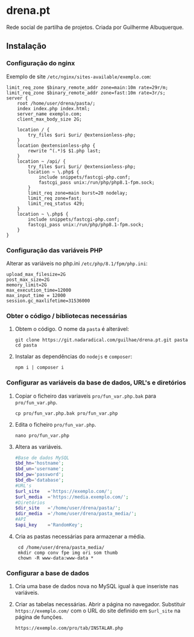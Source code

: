 # drena.pt

Rede social de partilha de projetos.
Criada por Guilherme Albuquerque.

## Instalação

### Configuração do nginx

Exemplo de site `/etc/nginx/sites-available/exemplo.com`:

    limit_req_zone $binary_remote_addr zone=main:10m rate=29r/m;
    limit_req_zone $binary_remote_addr zone=fast:10m rate=3r/s;
    server {
        root /home/user/drena/pasta/;
        index index.php index.html;
        server_name exemplo.com;
        client_max_body_size 2G;

        location / {
            try_files $uri $uri/ @extensionless-php;
        }
        location @extensionless-php {
            rewrite ^(.*)$ $1.php last;
        }
        location ~ /api/ {
            try_files $uri $uri/ @extensionless-php;
            location ~ \.php$ {
                include snippets/fastcgi-php.conf;
                fastcgi_pass unix:/run/php/php8.1-fpm.sock;
            }
            limit_req zone=main burst=20 nodelay;
            limit_req zone=fast;
            limit_req_status 429;
        }
        location ~ \.php$ {
            include snippets/fastcgi-php.conf;
            fastcgi_pass unix:/run/php/php8.1-fpm.sock;
        }
    }

### Configuração das variáveis PHP

Alterar as variáveis no php.ini `/etc/php/8.1/fpm/php.ini`:

    upload_max_filesize=2G
    post_max_size=2G
    memory_limit=2G
    max_execution_time=12000
    max_input_time = 12000
    session.gc_maxlifetime=31536000

### Obter o código / bibliotecas necessárias

1. Obtem o código. O nome da `pasta` é alterável:

       git clone https://git.nadaradical.com/guilhae/drena.pt.git pasta
       cd pasta

2. Instalar as dependências do `nodejs` e `composer`:

       npm i | composer i

### Configurar as variáveis da base de dados, URL's e diretórios

1. Copiar o ficheiro das variaveis `pro/fun_var.php.bak` para `pro/fun_var.php`.

       cp pro/fun_var.php.bak pro/fun_var.php

2. Edita o ficheiro `pro/fun_var.php`.

       nano pro/fun_var.php

3. Altera as variáveis.

    ```php
    #Base de dados MySQL
    $bd_hn='hostname';
    $bd_un='username';
    $bd_pw='password';
    $bd_db='database';
    #URL's
    $url_site   ='https://exemplo.com/';
    $url_media  ='https://media.exemplo.com/';
    #Diretórios
    $dir_site   ='/home/user/drena/pasta/';
    $dir_media  ='/home/user/drena/pasta_media/';
    #API
    $api_key    ='RandomKey';
    ```

4. Cria as pastas necessárias para armazenar a média.

        cd /home/user/drena/pasta_media/
        mkdir comp conv fpe img ori som thumb
        chown -R www-data:www-data *

### Configurar a base de dados

1. Cria uma base de dados nova no MySQL igual à que inseriste nas variáveis.

2. Criar as tabelas necessárias.
Abrir a página no navegador. Substituir `https://exemplo.com/` com o URL do site definido em `$url_site` na página de funções.

       https://exemplo.com/pro/tab/INSTALAR.php